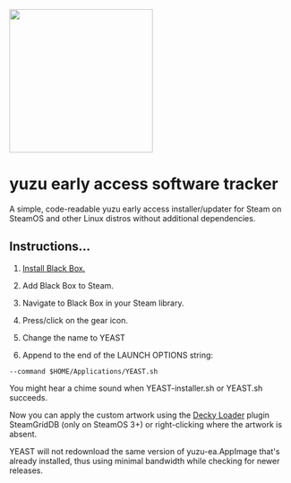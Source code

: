 <img src="https://raw.githubusercontent.com/styromaniac/YEAST/main/YEAST-capsule.png" width="256">

# yuzu early access software tracker

A simple, code-readable yuzu early access installer/updater for Steam on SteamOS and other Linux distros without additional dependencies.

## Instructions...

1. [Install Black Box.](https://flathub.org/apps/com.raggesilver.BlackBox)

2. Add Black Box to Steam.

3. Navigate to Black Box in your Steam library.

4. Press/click on the gear icon.

5. Change the name to YEAST

6. Append to the end of the LAUNCH OPTIONS string:
```
--command $HOME/Applications/YEAST.sh
```
You might hear a chime sound when YEAST-installer.sh or YEAST.sh succeeds.

Now you can apply the custom artwork using the [Decky Loader](https://decky.xyz/) plugin SteamGridDB (only on SteamOS 3+) or right-clicking where the artwork is absent.

YEAST will not redownload the same version of yuzu-ea.AppImage that's already installed, thus using minimal bandwidth while checking for newer releases.
